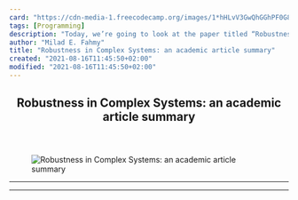 ```yaml
---
card: "https://cdn-media-1.freecodecamp.org/images/1*hHLvV3GwQhGGhPF0G8-MHw.jpeg"
tags: [Programming]
description: "Today, we’re going to look at the paper titled “Robustness in"
author: "Milad E. Fahmy"
title: "Robustness in Complex Systems: an academic article summary"
created: "2021-08-16T11:45:50+02:00"
modified: "2021-08-16T11:45:50+02:00"
---
```

<div class="site-wrapper">
<main id="site-main" class="site-main outer">
<div class="inner">
<article class="post-full post tag-programming tag-software-development tag-tech tag-research tag-technology ">
<header class="post-full-header">
<h1 class="post-full-title">Robustness in Complex Systems: an academic article summary</h1>
</header>
<figure class="post-full-image">
<picture>
<source media="(max-width: 700px)" sizes="1px" srcset="data:image/gif;base64,R0lGODlhAQABAIAAAAAAAP///yH5BAEAAAAALAAAAAABAAEAAAIBRAA7 1w">
<source media="(min-width: 701px)" sizes="(max-width: 800px) 400px,
(max-width: 1170px) 700px,
1400px" srcset="https://cdn-media-1.freecodecamp.org/images/1*hHLvV3GwQhGGhPF0G8-MHw.jpeg 300w,
https://cdn-media-1.freecodecamp.org/images/1*hHLvV3GwQhGGhPF0G8-MHw.jpeg 600w,
https://cdn-media-1.freecodecamp.org/images/1*hHLvV3GwQhGGhPF0G8-MHw.jpeg 1000w,
https://cdn-media-1.freecodecamp.org/images/1*hHLvV3GwQhGGhPF0G8-MHw.jpeg 2000w">
<img onerror="this.style.display='none'" src="https://cdn-media-1.freecodecamp.org/images/1*hHLvV3GwQhGGhPF0G8-MHw.jpeg" alt="Robustness in Complex Systems: an academic article summary">
</picture>
</figure>
<section class="post-full-content">
<div class="post-content">
</div>
<hr>
<hr>
</section>
</article>
</div>
</main>
</div>
<!-- Google Tag Manager (noscript) -->
<!-- End Google Tag Manager (noscript) -->

